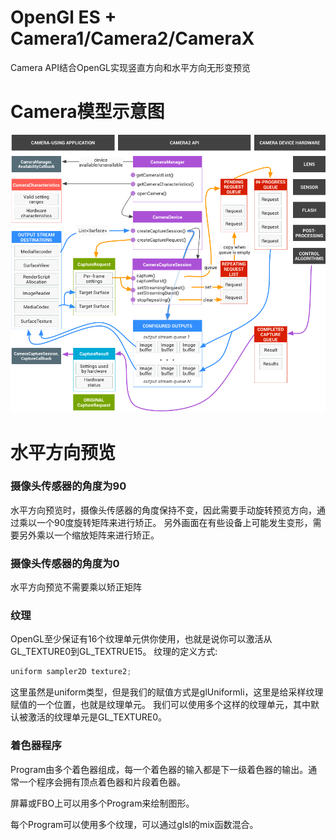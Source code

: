 # OpenGl ES + Camera1/Camera2/CameraX
Camera API结合OpenGL实现竖直方向和水平方向无形变预览

# Camera模型示意图
![camera模型][1]

# 水平方向预览

### 摄像头传感器的角度为90
水平方向预览时，摄像头传感器的角度保持不变，因此需要手动旋转预览方向，通过乘以一个90度旋转矩阵来进行矫正。
另外画面在有些设备上可能发生变形，需要另外乘以一个缩放矩阵来进行矫正。
   
### 摄像头传感器的角度为0
水平方向预览不需要乘以矫正矩阵

### 纹理

OpenGL至少保证有16个纹理单元供你使用，也就是说你可以激活从GL_TEXTURE0到GL_TEXTRUE15。
纹理的定义方式:
```c
uniform sampler2D texture2;
```
这里虽然是uniform类型，但是我们的赋值方式是glUniformli，这里是给采样纹理赋值的一个位置，也就是纹理单元。
我们可以使用多个这样的纹理单元，其中默认被激活的纹理单元是GL_TEXTURE0。

### 着色器程序
Program由多个着色器组成，每一个着色器的输入都是下一级着色器的输出。通常一个程序会拥有顶点着色器和片段着色器。

屏幕或FBO上可以用多个Program来绘制图形。

每个Program可以使用多个纹理，可以通过glsl的mix函数混合。


[1]:https://github.com/xionghaoo/OpenGLDemo/blob/master/doc/camera_model.png?raw=true